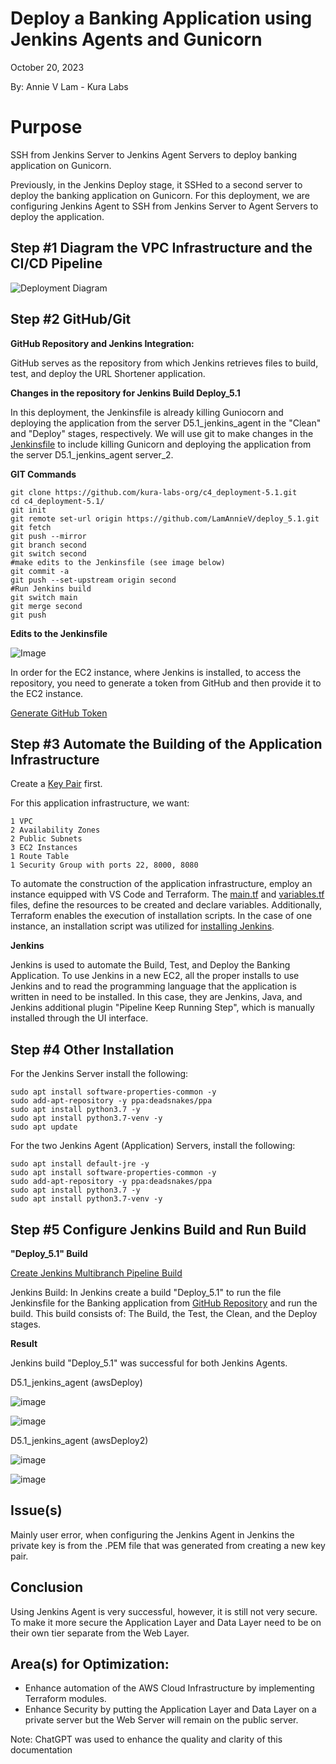 # Deploy a Banking Application using Jenkins Agents and Gunicorn

October 20, 2023

By:  Annie V Lam - Kura Labs

# Purpose

SSH from Jenkins Server to Jenkins Agent Servers to deploy banking application on Gunicorn.

Previously, in the Jenkins Deploy stage, it SSHed to a second server to deploy the banking application on Gunicorn.  For this deployment, we are configuring Jenkins Agent to SSH from Jenkins Server to Agent Servers to deploy the application.

## Step #1 Diagram the VPC Infrastructure and the CI/CD Pipeline

![Deployment Diagram](Images/Deployment_Pipeline.png)


## Step #2 GitHub/Git

**GitHub Repository and Jenkins Integration:**

GitHub serves as the repository from which Jenkins retrieves files to build, test, and deploy the URL Shortener application.

**Changes in the repository for Jenkins Build Deploy_5.1**

In this deployment, the Jenkinsfile is already killing Guniocorn and deploying the application from the server D5.1_jenkins_agent in the "Clean" and "Deploy" stages, respectively.  We will use git to make changes in the [Jenkinsfile]() to include killing Gunicorn and deploying the application from the server D5.1_jenkins_agent server_2.

**GIT Commands**

```
git clone https://github.com/kura-labs-org/c4_deployment-5.1.git
cd c4_deployment-5.1/
git init
git remote set-url origin https://github.com/LamAnnieV/deploy_5.1.git
git fetch
git push --mirror
git branch second
git switch second
#make edits to the Jenkinsfile (see image below)
git commit -a
git push --set-upstream origin second
#Run Jenkins build
git switch main
git merge second
git push
```

**Edits to the Jenkinsfile**

![Image](Images/Jenkinsfile.png)

In order for the EC2 instance, where Jenkins is installed, to access the repository, you need to generate a token from GitHub and then provide it to the EC2 instance.

[Generate GitHub Token](https://github.com/LamAnnieV/GitHub/blob/main/Generate_GitHub_Token.md)


## Step #3 Automate the Building of the Application Infrastructure 

Create a [Key Pair](https://github.com/LamAnnieV/Create_EC2_Instance/blob/main/Create_Key_Pair.md) first.

For this application infrastructure, we want:  

```
1 VPC
2 Availability Zones
2 Public Subnets
3 EC2 Instances
1 Route Table
1 Security Group with ports 22, 8000, 8080

```
To automate the construction of the application infrastructure, employ an instance equipped with VS Code and Terraform. The [main.tf](Images/main.tf) and [variables.tf](Images/variables.tf) files, define the resources to be created and declare variables. Additionally, Terraform enables the execution of installation scripts. In the case of one instance, an installation script was utilized for [installing Jenkins](https://github.com/LamAnnieV/Instance_Installs/blob/main/01_jenkins_installs.sh).

**Jenkins**

Jenkins is used to automate the Build, Test, and Deploy the Banking Application.  To use Jenkins in a new EC2, all the proper installs to use Jenkins and to read the programming language that the application is written in need to be installed. In this case, they are Jenkins, Java, and Jenkins additional plugin "Pipeline Keep Running Step", which is manually installed through the UI interface.


## Step #4 Other Installation

For the Jenkins Server install the following:

```
sudo apt install software-properties-common -y
sudo add-apt-repository -y ppa:deadsnakes/ppa
sudo apt install python3.7 -y
sudo apt install python3.7-venv -y
sudo apt update
```

For the two Jenkins Agent (Application) Servers, install the following:

```
sudo apt install default-jre -y
sudo apt install software-properties-common -y
sudo add-apt-repository -y ppa:deadsnakes/ppa
sudo apt install python3.7 -y
sudo apt install python3.7-venv -y
```


## Step #5 Configure Jenkins Build and Run Build

**"Deploy_5.1" Build**

[Create Jenkins Multibranch Pipeline Build](https://github.com/LamAnnieV/Jenkins/blob/main/Jenkins_Multibranch_Pipeline_Build.md)

Jenkins Build:  In Jenkins create a build "Deploy_5.1" to run the file Jenkinsfile for the Banking application from [GitHub Repository](https://github.com/LamAnnieV/deploy_5.1.git) and run the build.  This build consists of: The Build, the Test, the Clean, and the Deploy stages.



**Result**

Jenkins build "Deploy_5.1" was successful for both Jenkins Agents.


D5.1_jenkins_agent (awsDeploy)

![image](Images/Jenkins_Agent_1.png)

![image](Images/Website_Agent_1.png)


D5.1_jenkins_agent (awsDeploy2)

![image](Images/Jenkins_Agent_2.png)

![image](Images/Website_Agent_2.png)


## Issue(s)

Mainly user error, when configuring the Jenkins Agent in Jenkins the private key is from the .PEM file that was generated from creating a new key pair.

## Conclusion

Using Jenkins Agent is very successful, however, it is still not very secure.  To make it more secure the Application Layer and Data Layer need to be on their own tier separate from the Web Layer.
  
## Area(s) for Optimization:

-  Enhance automation of the AWS Cloud Infrastructure by implementing Terraform modules.
-  Enhance Security by putting the Application Layer and Data Layer on a private server but the Web Server will remain on the public server.

Note:  ChatGPT was used to enhance the quality and clarity of this documentation
  
